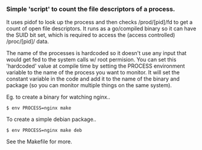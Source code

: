 ### Simple 'script' to count the file descriptors of a process.

It uses pidof to look up the process and then checks /prod/[pid]/fd to get a
count of open file descriptors. It runs as a go/compiled binary so it can have
the SUID bit set, which is required to access the (access controlled)
/proc/[pid]/ data.

The name of the processes is hardcoded so it doesn't use any input that would
get fed to the system calls w/ root permision. You can set this 'hardcoded'
value at compile time by setting the PROCESS environment variable to the name
of the process you want to monitor. It will set the constant variable in the
code and add it to the name of the binary and package (so you can monitor
multiple things on the same system).

Eg. to create a binary for watching nginx..

    $ env PROCESS=nginx make

To create a simple debian package..

    $ env PROCESS=nginx make deb

See the Makefile for more.
